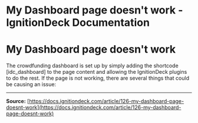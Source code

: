 # My Dashboard page doesn't work - IgnitionDeck Documentation

# My Dashboard page doesn't work

[](javascript:window.print())
The crowdfunding dashboard is set up by simply adding the shortcode [idc_dashboard] to the page content and allowing the IgnitionDeck plugins to do the rest. If the page is not working, there are several things that could be causing an issue:



---
**Source:** [https://docs.ignitiondeck.com/article/126-my-dashboard-page-doesnt-work](https://docs.ignitiondeck.com/article/126-my-dashboard-page-doesnt-work)
